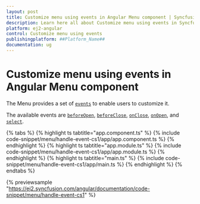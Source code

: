 ```yaml
---
layout: post
title: Customize menu using events in Angular Menu component | Syncfusion
description: Learn here all about Customize menu using events in Syncfusion ##Platform_Name## Menu component of Syncfusion Essential JS 2 and more.
platform: ej2-angular
control: Customize menu using events 
publishingplatform: ##Platform_Name##
documentation: ug
---
```


# Customize menu using events in Angular Menu component

The Menu provides a set of [`events`](https://ej2.syncfusion.com/angular/documentation/api/menu#events) to enable users to customize it.

The available events are [`beforeOpen`](https://ej2.syncfusion.com/angular/documentation/api/menu/#beforeclose), [`beforeClose`](../..api//menu/#beforeopen), [`onClose`](https://ej2.syncfusion.com/angular/documentation/api/menu/#onclose), [`onOpen`](https://ej2.syncfusion.com/angular/documentation/api/menu/#onopen), and [`select`](../..api//menu/#select).

{% tabs %}
{% highlight ts tabtitle="app.component.ts" %}
{% include code-snippet/menu/handle-event-cs1/app/app.component.ts %}
{% endhighlight %}
{% highlight ts tabtitle="app.module.ts" %}
{% include code-snippet/menu/handle-event-cs1/app/app.module.ts %}
{% endhighlight %}
{% highlight ts tabtitle="main.ts" %}
{% include code-snippet/menu/handle-event-cs1/app/main.ts %}
{% endhighlight %}
{% endtabs %}
  
{% previewsample "https://ej2.syncfusion.com/angular/documentation/code-snippet/menu/handle-event-cs1" %}
